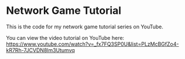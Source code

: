 # Network Game Tutorial

This is the code for my network game tutorial series on YouTube.

You can view the video tutorial on YouTube here: https://www.youtube.com/watch?v=_fx7FQ3SP0U&list=PLzMcBGfZo4-kR7Rh-7JCVDN8lm3Utumvq
